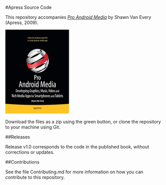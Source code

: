#Apress Source Code

This repository accompanies [*Pro Android Media*](http://www.apress.com/9781430232674) by Shawn Van Every (Apress, 2009).

![Cover image](9781430232674.jpg)

Download the files as a zip using the green button, or clone the repository to your machine using Git.

##Releases

Release v1.0 corresponds to the code in the published book, without corrections or updates.

##Contributions

See the file Contributing.md for more information on how you can contribute to this repository.
